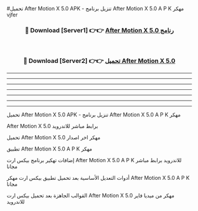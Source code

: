 #تحميل After Motion X 5.0  APK - تنزيل برنامج After Motion X 5.0  A P K مهكر vjfer 



<div align="center">
<h3>🔴 Download [Server1] 👉👉 <a href="https://apkdownload10.web.app/?title=After Motion X 5.0 ">After Motion X 5.0  رنامج</a></h3><br>

<h3>🔴 Download [Server2] 👉👉 <a href="https://apkdownload10.web.app/?title=After Motion X 5.0 ">تحميل After Motion X 5.0  </a></h3>
</div>


----------------------------------------------------------

----------------------------------------------------------

----------------------------------------------------------

----------------------------------------------------------

----------------------------------------------------------

----------------------------------------------------------

----------------------------------------------------------

تحميل After Motion X 5.0  APK - تنزيل برنامج After Motion X 5.0  A P K مهكر

After Motion X 5.0  برابط مباشر للاندرويد

تحميل After Motion X 5.0  مهكر اخر اصدار

تطبيق After Motion X 5.0  A P K مهكر

إضافات تهكير برنامج بيكس ارت After Motion X 5.0  A P K للاندرويد برابط مباشر مجانا

أدوات التعديل الأساسية بعد تحميل تطبيق بيكس ارت مهكر After Motion X 5.0  A P K مجانا

القوالب الجاهزة بعد تحميل بيكس ارت After Motion X 5.0  مهكر من ميديا فاير للاندرويد



